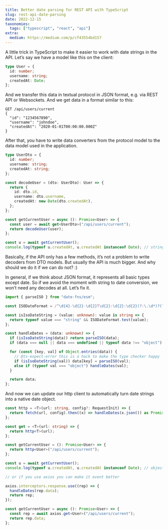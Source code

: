 ```yaml
---
title: Better date parsing for REST API with TypeScript
slug: rest-api-date-parsing
date: 2022-12-15
taxonomies:
  tags: ["typescript", "react", "api"]
extra:
  medium: https://medium.com/p/cf43554bd157
---
```


A little trick in TypeScript to make it easier to work with date strings in the API. Let’s say we have a model like this on the client:

```ts
type User = {
  id: number;
  username: string;
  createdAt: Date;
};
```

And we transfer this data in textual protocol in JSON format, e.g. via REST API or Websockets. And we get data in a format similar to this:

```
GET /api/users/current
{
  "id": "1234567890",
  "username": "johndoe",
  "createdAt": "2020-01-01T00:00:00.000Z"
}
```

After that, you have to write data converters from the protocol model to the data model used in the application.

```ts
type UserDto = {
  id: number;
  username: string;
  createdAt: string;
};

const decodeUser = (dto: UserDto): User => {
  return {
    id: dto.id,
    username: dto.username,
    createdAt: new Date(dto.createdAt),
  };
};

const getCurrentUser = async (): Promise<User> => {
  const user = await get<UserDto>("/api/users/current");
  return decodeUser(user);
};

const u = await getCurrentUser();
console.log(typeof u.createdAt, u.createdAt instanceof Date); // string, false
```

Basically, if the API only has a few methods, it’s not a problem to write decoders from DTO models. But usually the API is much bigger. And why should we do it if we can do not? :)

In general, if we think about JSON format, it represents all basic types except date. So if we avoid the moment with string to date conversion, we won’t need any decodes at all. Let’s fix it.

```ts
import { parseISO } from "date-fns/esm";

const ISODateFormat = /^\d{4}-\d{2}-\d{2}T\d{2}:\d{2}:\d{2}(?:\.\d*)?(?:[-+]\d{2}:?\d{2}|Z)?$/;

const isIsoDateString = (value: unknown): value is string => {
  return typeof value === "string" && ISODateFormat.test(value);
};

const handleDates = (data: unknown) => {
  if (isIsoDateString(data)) return parseISO(data);
  if (data === null || data === undefined || typeof data !== "object") return data;

  for (const [key, val] of Object.entries(data)) {
    // @ts-expect-error this is a hack to make the type checker happy
    if (isIsoDateString(val)) data[key] = parseISO(val);
    else if (typeof val === "object") handleDates(val);
  }

  return data;
};
```

And now we can update our http client to automatically turn date strings into a native date object.

```ts
const http = <T>(url: string, config?: RequestInit) => {
  return fetch(url, config).then((x) => handleDates(x.json()) as Promise<T>);
};

const get = <T>(url: string) => {
  return http<T>(url);
};

const getCurrentUser = (): Promise<User> => {
  return http<User>("/api/users/current");
};

const u = await getCurrentUser();
console.log(typeof u.createdAt, u.createdAt instanceof Date); // object, true

// or if you use axios you can make it event better

axios.interceptors.response.use((rep) => {
  handleDates(rep.data);
  return rep;
});

const getCurrentUser = async (): Promise<User> => {
  const rep = await axios.get<User>("/api/users/current");
  return rep.data;
};
```
